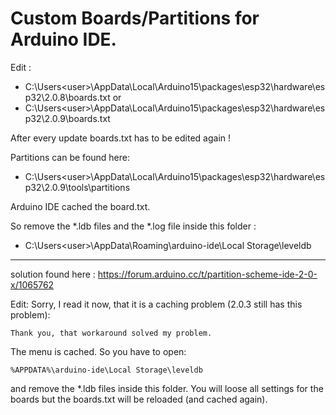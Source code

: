 # Custom Boards/Partitions for Arduino IDE.

 Edit :

-   C:\Users\<user>\AppData\Local\Arduino15\packages\esp32\hardware\esp32\2.0.8\boards.txt or
-   C:\Users\<user>\AppData\Local\Arduino15\packages\esp32\hardware\esp32\2.0.9\boards.txt

After every update boards.txt has to be edited again !

Partitions can be found here: 

- C:\Users\<user>\AppData\Local\Arduino15\packages\esp32\hardware\esp32\2.0.9\tools\partitions

Arduino IDE cached the board.txt. 

So remove the *.ldb files and the *.log file inside this folder :

- C:\Users\<user>\AppData\Roaming\arduino-ide\Local Storage\leveldb

--------------------------------------------------------------------------

solution found here : https://forum.arduino.cc/t/partition-scheme-ide-2-0-x/1065762


Edit:
Sorry, I read it now, that it is a caching problem (2.0.3 still has this problem):

    Thank you, that workaround solved my problem. 

The menu is cached. So you have to open:

    %APPDATA%\arduino-ide\Local Storage\leveldb

and remove the *.ldb files inside this folder. 
You will loose all settings for the boards but the boards.txt will be reloaded (and cached again).






